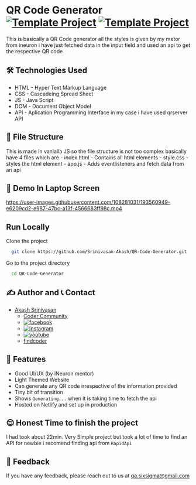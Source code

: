 # QR Code Generator [![Template Project](https://img.shields.io/badge/Web-App-red)](http://www.gnu.org/licenses/agpl-3.0) [![Template Project](https://img.shields.io/badge/Technologies%20-HTML%2FCSS%2FJS-brightgreen)](http://www.gnu.org/licenses/agpl-3.0)

This is basically a QR Code generator all the styles is given by my metor from ineuron i have just fetched data in  the input field and used an api to get the respective QR code

## 🛠 Technologies Used
  - HTML - Hyper Text Markup Language
  - CSS - Cascadeing Spread Sheet
  - JS - Java Script
  - DOM - Document Object Model
  - API - Aplication Programming Interface in my case i have used qrserver API

  
## 📂 File Structure
This is made in vanialla JS so the file structure is not too complex basically have 4 files which are
      - index.html - Contains all html elements
      - style.css - styles the html element
      - app.js - Adds eventlisteners and fetch data from an api

## 🚩 Demo In Laptop Screen

https://user-images.githubusercontent.com/108281031/193560949-e6209cd2-e987-47bc-a13f-4566683ff98c.mp4


## Run Locally

Clone the project

```bash
  git clone https://github.com/Srinivasan-Akash/QR-Code-Generator.git
```

Go to the project directory

```bash
  cd QR-Code-Generator
```
## ✍️ Author and 📞 Contact
- [Akash Srinivasan](https://www.github.com/octokatherine)
    - [Coder Community](https://web.codercommunity.io/user/62d568cb998d86c8883a2766?tab=posts)
    - [![facebook](https://img.shields.io/badge/Facebook-0A66C2?style=for-the-badge&logo=facebook&logoColor=white)](https://www.facebook.com/profile.php?id=100083429257499)
    - [![instagram](https://img.shields.io/badge/Instagram-0A66C2?style=for-the-badge&logo=instagram&logoColor=white)](https://www.instagram.com/akash_prashanthi/)
    - [![youtube](https://img.shields.io/badge/YouTube-ff0000?style=for-the-badge&logo=youtube&logoColor=white)](https://www.youtube.com/channel/UCAv1QdzDgV6MjA60CRtfkIg)
    - [findcoder](https://www.findcoder.io/u/akashsrinivasan)

## 📝 Features

- Good UI/UX (by iNeuron mentor)
- Light Themed Website
- Can generate any QR code irrespective of the information provided
- Tiny bit of transition
- Shows `Generating...` when it is taking time to fetch the api
- Hosted on Netlify and set up in production

## 😌 Honest Time to finish the project
I had took about 22min. Very Simple project but took a lot of time to find an API for newbie i recomend finding api from `RapidApi`

## 👀 Feedback
If you have any feedback, please reach out to us at qa.sixsigma@gmail.com
